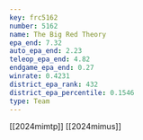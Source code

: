```yaml
---
key: frc5162
number: 5162
name: The Big Red Theory
epa_end: 7.32
auto_epa_end: 2.23
teleop_epa_end: 4.82
endgame_epa_end: 0.27
winrate: 0.4231
district_epa_rank: 432
district_epa_percentile: 0.1546
type: Team
---
```

[[2024mimtp]]
[[2024mimus]]
